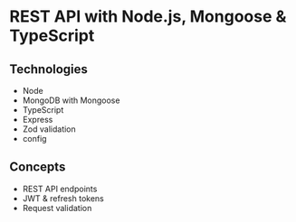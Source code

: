 # REST API with Node.js, Mongoose & TypeScript

## Technologies

- Node
- MongoDB with Mongoose
- TypeScript
- Express
- Zod validation
- config

## Concepts

- REST API endpoints
- JWT & refresh tokens
- Request validation
